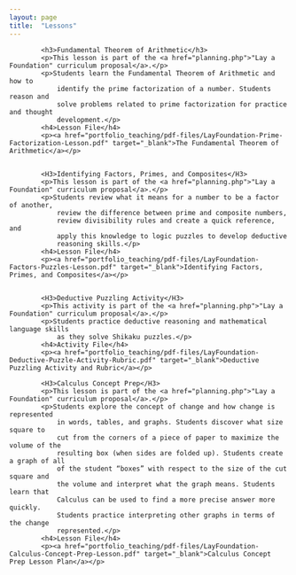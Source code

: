 ```yaml
---
layout: page
title:  "Lessons"
---
```


            <h3>Fundamental Theorem of Arithmetic</h3>
            <p>This lesson is part of the <a href="planning.php">"Lay a Foundation" curriculum proposal</a>.</p> 
            <p>Students learn the Fundamental Theorem of Arithmetic and how to 
                identify the prime factorization of a number. Students reason and 
                solve problems related to prime factorization for practice and thought 
                development.</p>
            <h4>Lesson File</h4>
            <p><a href="portfolio_teaching/pdf-files/LayFoundation-Prime-Factorization-Lesson.pdf" target="_blank">The Fundamental Theorem of Arithmetic</a></p>

        
            <H3>Identifying Factors, Primes, and Composites</H3>
            <p>This lesson is part of the <a href="planning.php">"Lay a Foundation" curriculum proposal</a>.</p>
            <p>Students review what it means for a number to be a factor of another, 
                review the difference between prime and composite numbers, 
                review divisibility rules and create a quick reference, and 
                apply this knowledge to logic puzzles to develop deductive 
                reasoning skills.</p>
            <h4>Lesson File</h4>
            <p><a href="portfolio_teaching/pdf-files/LayFoundation-Factors-Puzzles-Lesson.pdf" target="_blank">Identifying Factors, Primes, and Composites</a></p>

        
            <H3>Deductive Puzzling Activity</H3>
            <p>This activity is part of the <a href="planning.php">"Lay a Foundation" curriculum proposal</a>.</p>
            <p>Students practice deductive reasoning and mathematical language skills 
                as they solve Shikaku puzzles.</p>
            <h4>Activity File</h4>
            <p><a href="portfolio_teaching/pdf-files/LayFoundation-Deductive-Puzzle-Activity-Rubric.pdf" target="_blank">Deductive Puzzling Activity and Rubric</a></p>
        
            <H3>Calculus Concept Prep</H3>
            <p>This lesson is part of the <a href="planning.php">"Lay a Foundation" curriculum proposal</a>.</p>
            <p>Students explore the concept of change and how change is represented 
                in words, tables, and graphs. Students discover what size square to 
                cut from the corners of a piece of paper to maximize the volume of the 
                resulting box (when sides are folded up). Students create a graph of all 
                of the student “boxes” with respect to the size of the cut square and 
                the volume and interpret what the graph means. Students learn that 
                Calculus can be used to find a more precise answer more quickly. 
                Students practice interpreting other graphs in terms of the change 
                represented.</p>
            <h4>Lesson File</h4>
            <p><a href="portfolio_teaching/pdf-files/LayFoundation-Calculus-Concept-Prep-Lesson.pdf" target="_blank">Calculus Concept Prep Lesson Plan</a></p>
       
